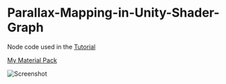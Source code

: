 # Parallax-Mapping-in-Unity-Shader-Graph

Node code used in the [Tutorial](https://youtu.be/LKhGqKYOmbo)

[My Material Pack](https://www.assetstore.unity3d.com/#!/content/136692)

![Screenshot](http://anaseinea.github.io/Parallax-Mapping-Node-Unity/Preview_image.gif)
